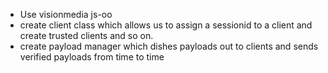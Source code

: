 * Use visionmedia js-oo
* create client class which allows us to assign a sessionid to a client
  and create trusted clients and so on.
* create payload manager which dishes payloads out to clients and sends
  verified payloads from time to time
